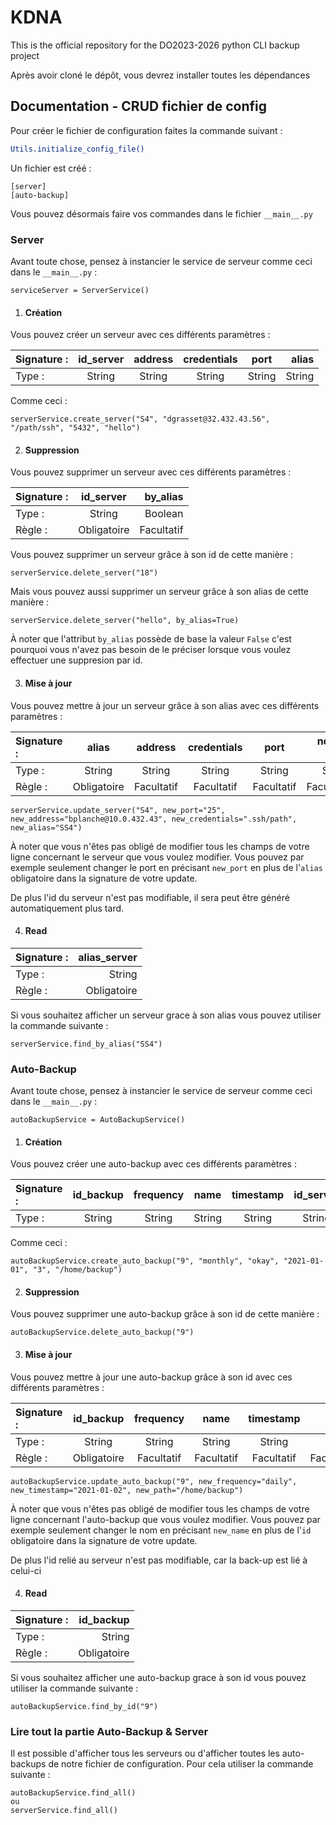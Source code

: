 # KDNA

This is the official repository for the DO2023-2026 python CLI backup project

Après avoir cloné le dépôt, vous devrez installer toutes les dépendances

## Documentation - CRUD fichier de config

Pour créer le fichier de configuration faites la commande suivant :

```bash
Utils.initialize_config_file()
```

Un fichier est créé :

```
[server]
[auto-backup]
```

Vous pouvez désormais faire vos commandes dans le fichier `__main__.py`

### Server

Avant toute chose, pensez à instancier le service de serveur comme ceci dans le `__main__.py` : 

```
serviceServer = ServerService()
```

1. #### Création

Vous pouvez créer un serveur avec ces différents paramètres :

| Signature : | id_server | address | credentials |  port  |  alias |
| :---------- | :-------: | :-----: | :---------: | :----: | -----: |
| Type :      |  String   | String  |   String    | String | String |

Comme ceci :

```
serverService.create_server("S4", "dgrasset@32.432.43.56", "/path/ssh", "5432", "hello")
```

2. #### Suppression

Vous pouvez supprimer un serveur avec ces différents paramètres :

| Signature : |  id_server  |   by_alias |
| :---------- | :---------: | ---------: |
| Type :      |   String    |    Boolean |
| Règle :     | Obligatoire | Facultatif |

Vous pouvez supprimer un serveur grâce à son id de cette manière :

```
serverService.delete_server("18")
```

Mais vous pouvez aussi supprimer un serveur grâce à son alias de cette manière :

```
serverService.delete_server("hello", by_alias=True)
```

À noter que l'attribut `by_alias` possède de base la valeur `False` c'est pourquoi vous n'avez pas besoin de le préciser lorsque vous voulez effectuer une suppresion par id.

3. #### Mise à jour

Vous pouvez mettre à jour un serveur grâce à son alias avec ces différents paramètres :

| Signature : |    alias    | address    | credentials |    port    | nouvel alias |
| :---------- | :---------: | :--------: | :---------: | :--------: | -----------: |
| Type :      |   String    | String     | String      |   String   |       String |
| Règle :     | Obligatoire | Facultatif | Facultatif  | Facultatif |   Facultatif |

```
serverService.update_server("S4", new_port="25", new_address="bplanche@10.0.432.43", new_credentials=".ssh/path", new_alias="SS4")
```

À noter que vous n'êtes pas obligé de modifier tous les champs de votre ligne concernant le serveur que vous voulez modifier. Vous pouvez par exemple seulement changer le port en précisant `new_port` en plus de l'`alias` obligatoire dans la signature de votre update.

De plus l'id du serveur n'est pas modifiable, il sera peut être généré automatiquement plus tard.

4. #### Read

| Signature : |  alias_server  | 
| :---------- | -------------: |
| Type :      |   String       |
| Règle :     | Obligatoire    |


Si vous souhaitez afficher un serveur grace à son alias vous pouvez utiliser la commande suivante :

```
serverService.find_by_alias("SS4")
```

### Auto-Backup

Avant toute chose, pensez à instancier le service de serveur comme ceci dans le `__main__.py` : 

```
autoBackupService = AutoBackupService()
```

1. #### Création

Vous pouvez créer une auto-backup avec ces différents paramètres :

| Signature : | id_backup | frequency |  name  | timestamp | id_server |   path |
| :---------- | :-------: | :-------: | :----: | :-------: | :-------: | -----: |
| Type :      |  String   |  String   | String |  String   |  String   | String |

Comme ceci :

```
autoBackupService.create_auto_backup("9", "monthly", "okay", "2021-01-01", "3", "/home/backup")
```

2. #### Suppression

Vous pouvez supprimer une auto-backup grâce à son id de cette manière :

```
autoBackupService.delete_auto_backup("9")
```

3. #### Mise à jour

Vous pouvez mettre à jour une auto-backup grâce à son id avec ces différents paramètres :

| Signature : |  id_backup  | frequency  |    name    | timestamp  |       path |
| :---------- | :---------: | :--------: | :--------: | :--------: | ---------: |
| Type :      |   String    |   String   |   String   |   String   |     String |
| Règle :     | Obligatoire | Facultatif | Facultatif | Facultatif | Facultatif |

```
autoBackupService.update_auto_backup("9", new_frequency="daily", new_timestamp="2021-01-02", new_path="/home/backup")
```

À noter que vous n'êtes pas obligé de modifier tous les champs de votre ligne concernant l'auto-backup que vous voulez modifier. Vous pouvez par exemple seulement changer le nom en précisant `new_name` en plus de l'`id` obligatoire dans la signature de votre update.

De plus l'id relié au serveur n'est pas modifiable, car la back-up est lié à celui-ci

4. #### Read

| Signature : |  id_backup  | 
| :---------- | ----------: |
| Type :      |   String    |
| Règle :     | Obligatoire |


Si vous souhaitez afficher une auto-backup grace à son id vous pouvez utiliser la commande suivante :

```
autoBackupService.find_by_id("9")
```

### Lire tout la partie Auto-Backup & Server

Il est possible d'afficher tous les serveurs ou d'afficher toutes les auto-backups de notre fichier de configuration. Pour cela utiliser la commande suivante :
```
autoBackupService.find_all()
ou
serverService.find_all()
```